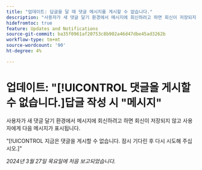 ```yaml
---
title: "업데이트: 답글을 달 때 댓글 메시지를 게시할 수 없습니다."
description: "사용자가 새 댓글 달기 환경에서 메시지에 회신하려고 하면 회신이 저장되지 않고 사용자에게 메시지가 표시됩니다."
hidefromtoc: true
feature: Updates and Notifications
source-git-commit: ba35f0961af20753c8b902a46d47dbe45ad3262b
workflow-type: tm+mt
source-wordcount: '90'
ht-degree: 4%

---
```



# 업데이트: &quot;[!UICONTROL 댓글을 게시할 수 없습니다.]답글 작성 시 &quot;메시지&quot;

사용자가 새 댓글 달기 환경에서 메시지에 회신하려고 하면 회신이 저장되지 않고 사용자에게 다음 메시지가 표시됩니다.

&quot;[!UICONTROL 지금은 댓글을 게시할 수 없습니다. 잠시 기다린 후 다시 시도해 주십시오.]&quot;

_2024년 3월 27일 목요일에 처음 보고되었습니다._

